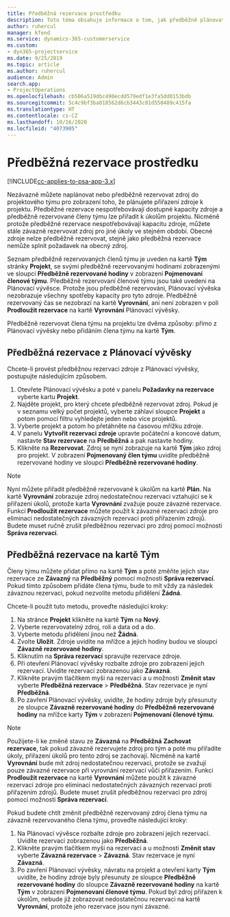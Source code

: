 ```yaml
---
title: Předběžná rezervace prostředku
description: Toto téma obsahuje informace o tom, jak předběžně plánovat nebo předběžně rezervovat členy projektového týmu.
author: ruhercul
manager: kfend
ms.service: dynamics-365-customerservice
ms.custom:
- dyn365-projectservice
ms.date: 9/25/2019
ms.topic: article
ms.author: ruhercul
audience: Admin
search.app:
- ProjectOperations
ms.openlocfilehash: cb506a519dbc490ecdd579edf1e3fa5dd0153bdb
ms.sourcegitcommit: 5c4c9bf3ba018562d6cb3443c01d550489c415fa
ms.translationtype: HT
ms.contentlocale: cs-CZ
ms.lasthandoff: 10/16/2020
ms.locfileid: "4073905"
---
```

# <a name="soft-book-a-resource"></a>Předběžná rezervace prostředku

[!INCLUDE[cc-applies-to-psa-app-3.x](../includes/cc-applies-to-psa-app-3x.md)]

Nezávazně můžete naplánovat nebo předběžně rezervovat zdroj do projektového týmu pro zobrazení toho, že plánujete přiřazení zdroje k projektu. Předběžné rezervace nespotřebovávají dostupné kapacity zdroje a předběžně rezervované členy týmu lze přiřadit k úkolům projektu. Nicméně protože předběžné rezervace nespotřebovávají kapacitu zdroje, můžete stále závazně rezervovat zdroj pro jiné úkoly ve stejném období. Obecné zdroje nelze předběžně rezervovat, stejně jako předběžná rezervace nemůže splnit požadavek na obecný zdroj.

Seznam předběžně rezervovaných členů týmu je uveden na kartě **Tým** stránky **Projekt**, se svými předběžně rezervovanými hodinami zobrazenými ve sloupci **Předběžně rezervované hodiny** v zobrazení **Pojmenovaní členové týmu**. Předběžně rezervovaní členové týmu jsou také uvedeni na Plánovací vývěsce. Protože jsou předběžně rezervováni, Plánovací vývěska nezobrazuje všechny spotřeby kapacity pro tyto zdroje. Předběžně rezervovaný čas se nezobrazí na kartě **Vyrovnání**, ani není zobrazen v poli **Prodloužit rezervace** na kartě **Vyrovnání** Plánovací vývěsky. 

Předběžně rezervovat člena týmu na projektu lze dvěma způsoby: přímo z Plánovací vývěsky nebo přidáním člena týmu na kartě **Tým**. 

## <a name="soft-book-from-the-schedule-board"></a>Předběžná rezervace z Plánovací vývěsky
Chcete-li provést předběžnou rezervaci zdroje z Plánovací vývěsky, postupujte následujícím způsobem. 

1. Otevřete Plánovací vývěsku a poté v panelu **Požadavky na rezervace** vyberte kartu **Projekt**.
2. Najděte projekt, pro který chcete předběžně rezervovat zdroj. Pokud je v seznamu velký počet projektů, vyberte záhlaví sloupce **Projekt** a potom pomocí filtru vyhledejte jeden nebo více projektů.
3. Vyberte projekt a potom ho přetáhněte na časovou mřížku zdroje.
5. V panelu **Vytvořit rezervaci zdroje** upravte počáteční a koncové datum, nastavte **Stav rezervace** na **Předběžná** a pak nastavte hodiny. 
6. Klikněte na **Rezervovat**. Zdroj se nyní zobrazuje na kartě **Tým** jako zdroj pro projekt. V zobrazení **Pojmenovaný člen týmu** uvidíte předběžně rezervované hodiny ve sloupci **Předběžně rezervované hodiny**.

> [!NOTE]
> Nyní můžete přiřadit předběžně rezervované k úkolům na kartě **Plán**. Na kartě **Vyrovnání** zobrazuje zdroj nedostatečnou rezervaci vztahující se k přiřazení úkolů, protože karta **Vyrovnání** zvažuje pouze závazné rezervace. Funkci **Prodloužit rezervace** můžete použít k závazné rezervaci zdroje pro eliminaci nedostatečných závazných rezervací proti přiřazením zdrojů. Budete muset ručně zrušit předběžnou rezervaci pro zdroj pomocí možnosti **Správa rezervací**.

## <a name="soft-book-on-the-team-tab"></a>Předběžná rezervace na kartě Tým

Členy týmu můžete přidat přímo na kartě **Tým** a poté změňte jejich stav rezervace ze **Závazný** na **Předběžný** pomocí možnosti **Správa rezervací**. Pokud tímto způsobem přidáte člena týmu, bude to mít vždy za následek závaznou rezervaci, pokud nezvolíte metodu přidělení **Žádná**.

Chcete-li použít tuto metodu, proveďte následující kroky:

1. Na stránce **Projekt** klikněte na kartě **Tým** na **Nový**.
2. Vyberte rezervovatelný zdroj, roli a data od a do.
3. Vyberte metodu přidělení jinou než **Žádná**.
4. Zvolte **Uložit**. Zdroje uvidíte na mřížce a jejich hodiny budou ve sloupci **Závazně rezervované hodiny**.
5. Kliknutím na **Správa rezervací** spravujte rezervace zdroje.
6. Při otevření Plánovací vývěsky rozbalte zdroje pro zobrazení jejich rezervací. Uvidíte rezervaci zobrazenou jako **Závazná**.
7. Klikněte pravým tlačítkem myši na rezervaci a u možnosti **Změnit stav** vyberte **Předběžná rezervace** \> **Předběžná**. Stav rezervace je nyní **Předběžná**.
8. Po zavření Plánovací vývěsky, uvidíte, že hodiny zdroje byly přesunuty ze sloupce **Závazně rezervované hodiny** do **Předběžně rezervované hodiny** na mřížce karty **Tým** v zobrazení **Pojmenovaní členové týmu**.

> [!NOTE]
> Použijete-li ke změně stavu ze **Závazná** na **Předběžná** **Zachovat rezervace**, tak pokud závazně rezervujete zdroj pro tým a poté mu přiřadíte úkoly, přiřazení úkolů pro tento zdroj se zachovají. Nicméně na kartě **Vyrovnání** bude mít zdroj nedostatečnou rezervaci, protože se zvažují pouze závazné rezervace při vyrovnání rezervací vůči přiřazením. Funkci **Prodloužit rezervace** na kartě **Vyrovnání** můžete použít k závazné rezervaci zdroje pro eliminaci nedostatečných závazných rezervací proti přiřazením zdrojů. Budete muset zrušit předběžnou rezervaci pro zdroj pomocí možnosti **Správa rezervací**.

Pokud budete chtít změnit předběžně rezervovaný zdroj člena týmu na závazně rezervovaného člena týmu, proveďte následující kroky:

1. Na Plánovací vývěsce rozbalte zdroje pro zobrazení jejich rezervací. Uvidíte rezervaci zobrazenou jako **Předběžná**.
2. Klikněte pravým tlačítkem myši na rezervaci a u možnosti **Změnit stav** vyberte **Závazná rezervace** \> **Závazná**. Stav rezervace je nyní **Závazná**.
3. Po zavření Plánovací vývěsky, návratu na projekt a otevření karty **Tým** uvidíte, že hodiny zdroje byly přesunuty ze sloupce **Předběžně rezervované hodiny** do sloupce **Závazně rezervované hodiny** na kartě **Tým** v zobrazení **Pojmenovaní členové týmu**. Pokud byl zdroj přiřazen k úkolům, nebude již zobrazovat nedostatečnou rezervaci na kartě **Vyrovnání**, protože jeho rezervace jsou nyní závazné.

